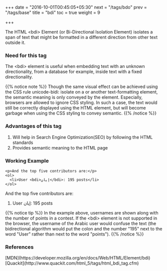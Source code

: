 +++
date = "2016-10-01T00:45:05+05:30"
next = "/tags/bdo"
prev = "/tags/base"
title = "bdi"
toc = true
weight = 9

+++

The HTML <span class='tag-span'>&lt;bdi&gt;</span> Element (or Bi-Directional Isolation Element) isolates a span of text that might be formatted in a different direction from other text outside it.

<h3>Need for this tag</h3>
The <span class='tag-span'>&lt;bdi&gt;</span> element is useful when embedding text with an unknown directionality, from a database for example, inside text with a fixed directionality.

{{% notice note %}}
  Though the same visual effect can be achieved using the CSS rule unicode-bidi: isolate on a <span> or another text-formatting element, the semantic meaning is only conveyed by the <bdi> element. Especially, browsers are allowed to ignore CSS styling. In such a case, the text would still be correctly displayed using the HTML element, but will become garbage when using the CSS styling to convey semantic.
{{% /notice %}}

<h3>Advantages of this tag</h3>
<ol>
  <li>Will help in Search Engine Optimization(SEO) by following the HTML standards</li>
  <li>Provides semantic meaning to the HTML page</li>
</ol>

<h3>Working Example</h3>

    <p>And the top five contributors are:</p>
    <ol>
      <li>User <bdi>إيان</bdi>: 195 posts</li>
    </ol>

<p>And the top five contributors are:</p>
<ol>
  <li>User <bdi>إيان</bdi>: 195 posts</li>
</ol>

{{% notice tip %}}
  In the example above, usernames are shown along with the number of points in a contest. If the <span class='tag-span'>&lt;bdi&gt;</span> element is not supported in the browser, the username of the Arabic user would confuse the text (the bidirectional algorithm would put the colon and the number "195" next to the word "User" rather than next to the word "points").
{{% /notice %}}


<h3>References</h3>
[MDN](https://developer.mozilla.org/en/docs/Web/HTML/Element/bdi)
<br>
[Quackit](http://www.quackit.com/html_5/tags/html_bdi_tag.cfm)

